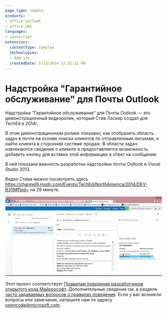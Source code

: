 ```yaml
---
page_type: sample
products:
- office-outlook
- office-365
languages:
- javascript
extensions:
  contentType: samples
  technologies:
  - Add-ins
  createdDate: 5/13/2014 12:52:12 PM
---
```

Надстройка "Гарантийное обслуживание" для Почты Outlook
=========================================
Надстройка "Гарантийное обслуживание" для Почты Outlook — это демонстрационный видеоролик, который Стив Ласкер создал для TechEd в 2014г. 

В этом демонстрационном ролике показано, как отобразить область задач в почте на основе поиска клиентов по отправленным письмам, и найти клиента в сторонней системе продаж. В области задач извлекаются сведения о клиенте и предоставляется возможность добавить кнопку для вставки этой информацию в ответ на сообщение.

В ней показана важность разработки надстройки почты Outlook в Visual Studio 2013.

Видео Стива можно посмотреть здесь https://channel9.msdn.com/Events/TechEd/NorthAmerica/2014/DEV-B319#fbid= на 29 минуте.

![Снимок экрана из видео создания надстройки почты Outlook](img/screenshot.PNG)


Этот проект соответствует [Правилам поведения разработчиков открытого кода Майкрософт](https://opensource.microsoft.com/codeofconduct/). Дополнительные сведения см. в разделе [часто задаваемых вопросов о правилах поведения](https://opensource.microsoft.com/codeofconduct/faq/). Если у вас возникли вопросы или замечания, напишите нам по адресу [opencode@microsoft.com](mailto:opencode@microsoft.com).
